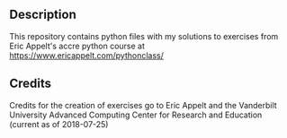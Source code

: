 ## Description
This repository contains python files with my solutions to exercises from Eric Appelt's accre python course at 
https://www.ericappelt.com/pythonclass/

## Credits
Credits for the creation of exercises go to Eric Appelt and the Vanderbilt University Advanced Computing Center for Research and Education (current as of 2018-07-25)
